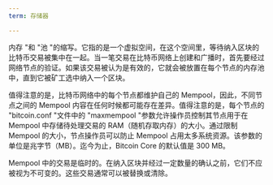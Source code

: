 ```yaml
---
term: 存储器

---
```

内存 "和 "池 "的缩写。它指的是一个虚拟空间，在这个空间里，等待纳入区块的比特币交易被集中在一起。当一笔交易在比特币网络上创建和广播时，首先要经过网络节点的验证。如果该交易被认为是有效的，它就会被放置在每个节点的内存池中，直到它被矿工选中纳入一个区块。

值得注意的是，比特币网络中的每个节点都维护自己的 Mempool，因此，不同节点之间的 Mempool 内容在任何时候都可能存在差异。值得注意的是，每个节点的 "bitcoin.conf "文件中的 "maxmempool "参数允许操作员控制其节点用于在 Mempool 中存储待处理交易的 RAM（随机存取内存）的大小。通过限制 Mempool 的大小，节点操作员可以防止 Mempool 占用太多系统资源。该参数的单位是兆字节（MB）。迄今为止，Bitcoin Core 的默认值是 300 MB。

Mempool 中的交易是临时的。在纳入区块并经过一定数量的确认之前，它们不应被视为不可变的。这些交易通常可以被替换或清除。